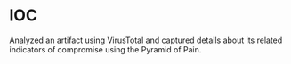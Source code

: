 # IOC
Analyzed an artifact using VirusTotal and captured details about its related indicators of compromise using the Pyramid of Pain.
